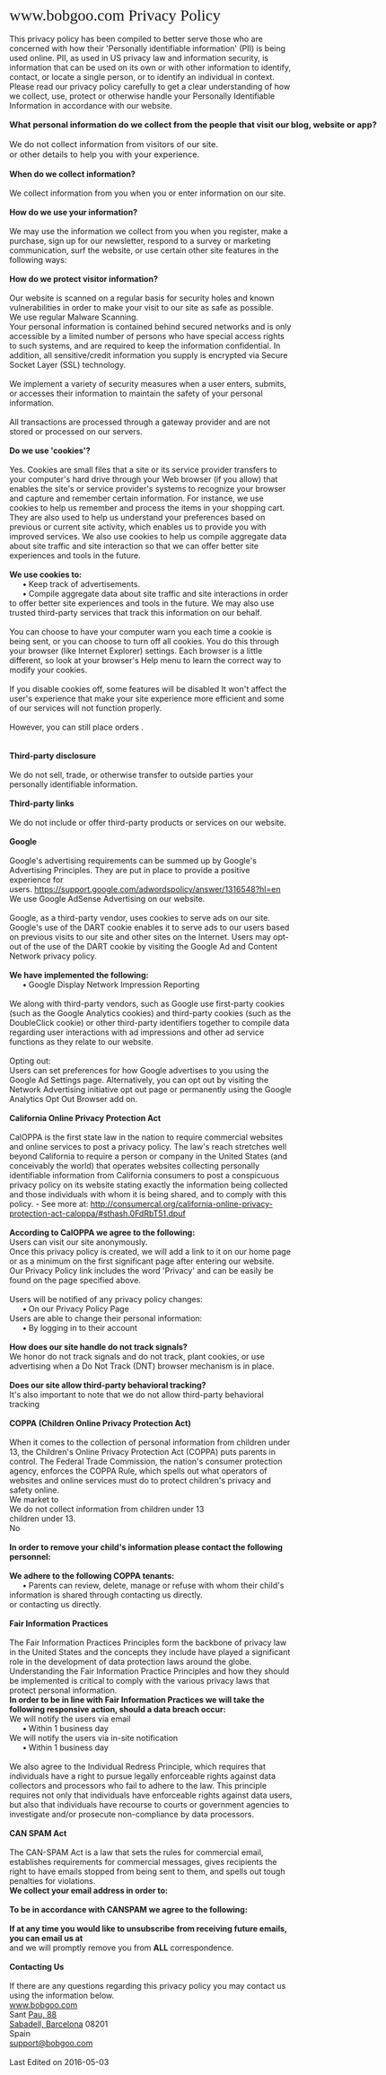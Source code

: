 <div id="ppHeader" style="font-family: verdana; font-size: 21pt; margin: 0px auto; width: 1530px;">
www.bobgoo.com Privacy Policy</div>
<span style="font-family: inherit;"></span><br />
<div>
<span style="font-family: inherit;">This privacy policy has been compiled to better serve those who are concerned with how their 'Personally identifiable information' (PII) is being used online. PII, as used in US privacy law and information security, is information that can be used on its own or with other information to identify, contact, or locate a single person, or to identify an individual in context. Please read our privacy policy carefully to get a clear understanding of how we collect, use, protect or otherwise handle your Personally Identifiable Information in accordance with our website.</span></div>
<div id="ppBody" style="margin: 0px auto; width: 1530px;">
<span id="infoCo" style="font-size: 11pt;"></span><br />
<div class="grayText" style="font-size: 11pt;">
<strong>What personal information do we collect from the people that visit our blog, website or app?</strong></div>
<br />
<div class="innerText" style="font-size: 11pt;">
We do not collect information from visitors of our site.</div>
<span style="font-size: 11pt;">or other details to help you with your experience.</span></div>
<br />
<div class="grayText">
<strong>When do we collect information?</strong></div>
<br />
<div class="innerText">
We collect information from you when you or enter information on our site.</div>
<br />
<div class="grayText">
<strong>How do we use your information?&nbsp;</strong></div>
<br />
<div class="innerText">
We may use the information we collect from you when you register, make a purchase, sign up for our newsletter, respond to a survey or marketing communication, surf the website, or use certain other site features in the following ways:</div>
<span id="infoPro"></span><br />
<div class="grayText">
<strong>How do we protect visitor information?</strong></div>
<br />
<div class="innerText">
Our website is scanned on a regular basis for security holes and known vulnerabilities in order to make your visit to our site as safe as possible.</div>
<div class="innerText">
We use regular Malware Scanning.</div>
<div class="innerText">
Your personal information is contained behind secured networks and is only accessible by a limited number of persons who have special access rights to such systems, and are required to keep the information confidential. In addition, all sensitive/credit information you supply is encrypted via Secure Socket Layer (SSL) technology.</div>
<br />
<div class="innerText">
We implement a variety of security measures when a user enters, submits, or accesses their information to maintain the safety of your personal information.</div>
<br />
<div class="innerText">
All transactions are processed through a gateway provider and are not stored or processed on our servers.</div>
<span id="coUs"></span><br />
<div class="grayText">
<strong>Do we use 'cookies'?</strong></div>
<br />
<div class="innerText">
Yes. Cookies are small files that a site or its service provider transfers to your computer's hard drive through your Web browser (if you allow) that enables the site's or service provider's systems to recognize your browser and capture and remember certain information. For instance, we use cookies to help us remember and process the items in your shopping cart. They are also used to help us understand your preferences based on previous or current site activity, which enables us to provide you with improved services. We also use cookies to help us compile aggregate data about site traffic and site interaction so that we can offer better site experiences and tools in the future.</div>
<div class="innerText">
<br />
<strong>We use cookies to:</strong></div>
<div class="innerText">
&nbsp;&nbsp;&nbsp;&nbsp;&nbsp;&nbsp;<strong>•</strong>&nbsp;Keep track of advertisements.</div>
<div class="innerText">
&nbsp;&nbsp;&nbsp;&nbsp;&nbsp;&nbsp;<strong>•</strong>&nbsp;Compile aggregate data about site traffic and site interactions in order to offer better site experiences and tools in the future. We may also use trusted third-party services that track this information on our behalf.</div>
<div class="innerText">
<br />
You can choose to have your computer warn you each time a cookie is being sent, or you can choose to turn off all cookies. You do this through your browser (like Internet Explorer) settings. Each browser is a little different, so look at your browser's Help menu to learn the correct way to modify your cookies.</div>
<br />
<div class="innerText">
If you disable cookies off, some features will be disabled It won't affect the user's experience that make your site experience more efficient and some of our services will not function properly.</div>
<br />
<div class="innerText">
However, you can still place orders .</div>
<br />
<span id="trDi"></span><br />
<div class="grayText">
<strong>Third-party disclosure</strong></div>
<br />
<div class="innerText">
We do not sell, trade, or otherwise transfer to outside parties your personally identifiable information.</div>
<span id="trLi"></span><br />
<div class="grayText">
<strong>Third-party links</strong></div>
<br />
<div class="innerText">
We do not include or offer third-party products or services on our website.</div>
<span id="gooAd"></span><br />
<div class="blueText">
<strong>Google</strong></div>
<br />
<div class="innerText">
Google's advertising requirements can be summed up by Google's Advertising Principles. They are put in place to provide a positive experience for users.&nbsp;<a dir="ltr" href="https://support.google.com/adwordspolicy/answer/1316548?hl=en" x-apple-data-detectors-result="1" x-apple-data-detectors-type="link" x-apple-data-detectors="true">https://support.google.com/adwordspolicy/answer/1316548?hl=en</a></div>
<div class="innerText">
We use Google AdSense Advertising on our website.</div>
<div class="innerText">
<br />
Google, as a third-party vendor, uses cookies to serve ads on our site. Google's use of the DART cookie enables it to serve ads to our users based on previous visits to our site and other sites on the Internet. Users may opt-out of the use of the DART cookie by visiting the Google Ad and Content Network privacy policy.</div>
<div class="innerText">
<br />
<strong>We have implemented the following:</strong></div>
<div class="innerText">
&nbsp;&nbsp;&nbsp;&nbsp;&nbsp;&nbsp;<strong>•</strong>&nbsp;Google Display Network Impression Reporting</div>
<br />
<div class="innerText">
We along with third-party vendors, such as Google use first-party cookies (such as the Google Analytics cookies) and third-party cookies (such as the DoubleClick cookie) or other third-party identifiers together to compile data regarding user interactions with ad impressions and other ad service functions as they relate to our website.</div>
<div class="innerText">
<br />
Opting out:<br />
Users can set preferences for how Google advertises to you using the Google Ad Settings page. Alternatively, you can opt out by visiting the Network Advertising initiative opt out page or permanently using the Google Analytics Opt Out Browser add on.</div>
<span id="calOppa"></span><br />
<div class="blueText">
<strong>California Online Privacy Protection Act</strong></div>
<br />
<div class="innerText">
CalOPPA is the first state law in the nation to require commercial websites and online services to post a privacy policy. The law's reach stretches well beyond California to require a person or company in the United States (and conceivably the world) that operates websites collecting personally identifiable information from California consumers to post a conspicuous privacy policy on its website stating exactly the information being collected and those individuals with whom it is being shared, and to comply with this policy. - See more at:&nbsp;<a dir="ltr" href="http://consumercal.org/california-online-privacy-protection-act-caloppa/#sthash.0FdRbT51.dpuf" x-apple-data-detectors-result="2" x-apple-data-detectors-type="link" x-apple-data-detectors="true">http://consumercal.org/california-online-privacy-protection-act-caloppa/#sthash.0FdRbT51.dpuf</a></div>
<div class="innerText">
<br />
<strong>According to CalOPPA we agree to the following:</strong></div>
<div class="innerText">
Users can visit our site anonymously.</div>
<div class="innerText">
Once this privacy policy is created, we will add a link to it on our home page or as a minimum on the first significant page after entering our website.</div>
<div class="innerText">
Our Privacy Policy link includes the word 'Privacy' and can be easily be found on the page specified above.</div>
<div class="innerText">
<br />
Users will be notified of any privacy policy changes:</div>
<div class="innerText">
&nbsp;&nbsp;&nbsp;&nbsp;&nbsp;&nbsp;<strong>•</strong>&nbsp;On our Privacy Policy Page</div>
<div class="innerText">
Users are able to change their personal information:</div>
<div class="innerText">
&nbsp;&nbsp;&nbsp;&nbsp;&nbsp;&nbsp;<strong>•</strong>&nbsp;By logging in to their account</div>
<div class="innerText">
<br />
<strong>How does our site handle do not track signals?</strong></div>
<div class="innerText">
We honor do not track signals and do not track, plant cookies, or use advertising when a Do Not Track (DNT) browser mechanism is in place.</div>
<div class="innerText">
<br />
<strong>Does our site allow third-party behavioral tracking?</strong></div>
<div class="innerText">
It's also important to note that we do not allow third-party behavioral tracking</div>
<span id="coppAct"></span><br />
<div class="blueText">
<strong>COPPA (Children Online Privacy Protection Act)</strong></div>
<br />
<div class="innerText">
When it comes to the collection of personal information from children under 13, the Children's Online Privacy Protection Act (COPPA) puts parents in control. The Federal Trade Commission, the nation's consumer protection agency, enforces the COPPA Rule, which spells out what operators of websites and online services must do to protect children's privacy and safety online.</div>
<div class="innerText">
We market to<br />
<div class="innerText">
We do not collect information from children under 13</div>
children under 13.</div>
<div class="innerText">
No</div>
<div class="innerText">
<br />
<strong>In order to remove your child's information please contact the following personnel:&nbsp;</strong></div>
<div class="innerText">
<br />
<strong>We adhere to the following COPPA tenants:&nbsp;</strong></div>
<div class="innerText">
&nbsp;&nbsp;&nbsp;&nbsp;&nbsp;&nbsp;<strong>•</strong>&nbsp;Parents can review, delete, manage or refuse with whom their child's information is shared through contacting us directly.</div>
or contacting us directly.<br />
<span id="ftcFip"></span><br />
<div class="blueText">
<strong>Fair Information Practices</strong></div>
<br />
<div class="innerText">
The Fair Information Practices Principles form the backbone of privacy law in the United States and the concepts they include have played a significant role in the development of data protection laws around the globe. Understanding the Fair Information Practice Principles and how they should be implemented is critical to comply with the various privacy laws that protect personal information.</div>
<div class="innerText">
<strong>In order to be in line with Fair Information Practices we will take the following responsive action, should a data breach occur:</strong></div>
<div class="innerText">
We will notify the users via email</div>
<div class="innerText">
&nbsp;&nbsp;&nbsp;&nbsp;&nbsp;&nbsp;<strong>•</strong>&nbsp;Within 1 business day</div>
<div class="innerText">
We will notify the users via in-site notification</div>
<div class="innerText">
&nbsp;&nbsp;&nbsp;&nbsp;&nbsp;&nbsp;<strong>•</strong>&nbsp;Within 1 business day</div>
<div class="innerText">
<br />
We also agree to the Individual Redress Principle, which requires that individuals have a right to pursue legally enforceable rights against data collectors and processors who fail to adhere to the law. This principle requires not only that individuals have enforceable rights against data users, but also that individuals have recourse to courts or government agencies to investigate and/or prosecute non-compliance by data processors.</div>
<span id="canSpam"></span><br />
<div class="blueText">
<strong>CAN SPAM Act</strong></div>
<br />
<div class="innerText">
The CAN-SPAM Act is a law that sets the rules for commercial email, establishes requirements for commercial messages, gives recipients the right to have emails stopped from being sent to them, and spells out tough penalties for violations.</div>
<div class="innerText">
<strong>We collect your email address in order to:</strong></div>
<div class="innerText">
<br />
<strong>To be in accordance with CANSPAM we agree to the following:</strong></div>
<div class="innerText">
<strong><br />If at any time you would like to unsubscribe from receiving future emails, you can email us at</strong></div>
and we will promptly remove you from&nbsp;<strong>ALL</strong>&nbsp;correspondence.<br />
<span id="ourCon"></span><br />
<div class="blueText">
<strong>Contacting Us</strong></div>
<br />
<div class="innerText">
If there are any questions regarding this privacy policy you may contact us using the information below.</div>
<div class="innerText">
<a dir="ltr" href="http://www.bobgoo.com/" x-apple-data-detectors-result="3" x-apple-data-detectors-type="link" x-apple-data-detectors="true">www.bobgoo.com</a></div>
<div class="innerText">
Sant&nbsp;<a dir="ltr" href="x-apple-data-detectors://4/0" x-apple-data-detectors-result="4/0" x-apple-data-detectors-type="address" x-apple-data-detectors="true">Pau, 88</a></div>
<a dir="ltr" href="x-apple-data-detectors://4/0" x-apple-data-detectors-result="4/0" x-apple-data-detectors-type="address" x-apple-data-detectors="true">Sabadell, Barcelona</a>&nbsp;08201<br />
<div class="innerText">
Spain</div>
<div class="innerText">
<a dir="ltr" href="mailto:support@bobgoo.com" x-apple-data-detectors-result="4/1" x-apple-data-detectors-type="link" x-apple-data-detectors="true">support@bobgoo.com</a></div>
<div class="innerText">
<br />
Last Edited on 2016-05-03</div>